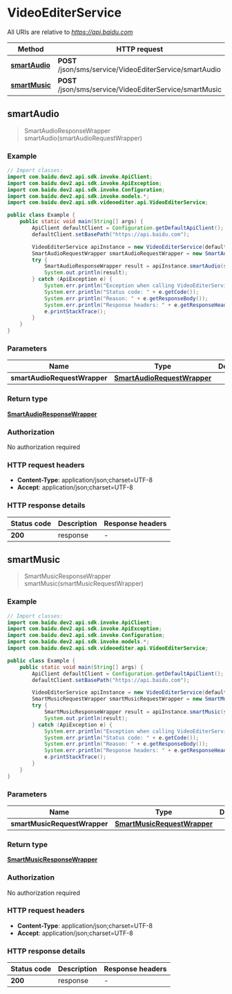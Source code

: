 # VideoEditerService

All URIs are relative to *https://api.baidu.com*

Method | HTTP request | Description
------------- | ------------- | -------------
[**smartAudio**](VideoEditerService.md#smartAudio) | **POST** /json/sms/service/VideoEditerService/smartAudio | 
[**smartMusic**](VideoEditerService.md#smartMusic) | **POST** /json/sms/service/VideoEditerService/smartMusic | 



## smartAudio

> SmartAudioResponseWrapper smartAudio(smartAudioRequestWrapper)



### Example

```java
// Import classes:
import com.baidu.dev2.api.sdk.invoke.ApiClient;
import com.baidu.dev2.api.sdk.invoke.ApiException;
import com.baidu.dev2.api.sdk.invoke.Configuration;
import com.baidu.dev2.api.sdk.invoke.models.*;
import com.baidu.dev2.api.sdk.videoediter.api.VideoEditerService;

public class Example {
    public static void main(String[] args) {
        ApiClient defaultClient = Configuration.getDefaultApiClient();
        defaultClient.setBasePath("https://api.baidu.com");

        VideoEditerService apiInstance = new VideoEditerService(defaultClient);
        SmartAudioRequestWrapper smartAudioRequestWrapper = new SmartAudioRequestWrapper(); // SmartAudioRequestWrapper | 
        try {
            SmartAudioResponseWrapper result = apiInstance.smartAudio(smartAudioRequestWrapper);
            System.out.println(result);
        } catch (ApiException e) {
            System.err.println("Exception when calling VideoEditerService#smartAudio");
            System.err.println("Status code: " + e.getCode());
            System.err.println("Reason: " + e.getResponseBody());
            System.err.println("Response headers: " + e.getResponseHeaders());
            e.printStackTrace();
        }
    }
}
```

### Parameters


Name | Type | Description  | Notes
------------- | ------------- | ------------- | -------------
 **smartAudioRequestWrapper** | [**SmartAudioRequestWrapper**](SmartAudioRequestWrapper.md)|  |

### Return type

[**SmartAudioResponseWrapper**](SmartAudioResponseWrapper.md)

### Authorization

No authorization required

### HTTP request headers

- **Content-Type**: application/json;charset=UTF-8
- **Accept**: application/json;charset=UTF-8


### HTTP response details
| Status code | Description | Response headers |
|-------------|-------------|------------------|
| **200** | response |  -  |


## smartMusic

> SmartMusicResponseWrapper smartMusic(smartMusicRequestWrapper)



### Example

```java
// Import classes:
import com.baidu.dev2.api.sdk.invoke.ApiClient;
import com.baidu.dev2.api.sdk.invoke.ApiException;
import com.baidu.dev2.api.sdk.invoke.Configuration;
import com.baidu.dev2.api.sdk.invoke.models.*;
import com.baidu.dev2.api.sdk.videoediter.api.VideoEditerService;

public class Example {
    public static void main(String[] args) {
        ApiClient defaultClient = Configuration.getDefaultApiClient();
        defaultClient.setBasePath("https://api.baidu.com");

        VideoEditerService apiInstance = new VideoEditerService(defaultClient);
        SmartMusicRequestWrapper smartMusicRequestWrapper = new SmartMusicRequestWrapper(); // SmartMusicRequestWrapper | 
        try {
            SmartMusicResponseWrapper result = apiInstance.smartMusic(smartMusicRequestWrapper);
            System.out.println(result);
        } catch (ApiException e) {
            System.err.println("Exception when calling VideoEditerService#smartMusic");
            System.err.println("Status code: " + e.getCode());
            System.err.println("Reason: " + e.getResponseBody());
            System.err.println("Response headers: " + e.getResponseHeaders());
            e.printStackTrace();
        }
    }
}
```

### Parameters


Name | Type | Description  | Notes
------------- | ------------- | ------------- | -------------
 **smartMusicRequestWrapper** | [**SmartMusicRequestWrapper**](SmartMusicRequestWrapper.md)|  |

### Return type

[**SmartMusicResponseWrapper**](SmartMusicResponseWrapper.md)

### Authorization

No authorization required

### HTTP request headers

- **Content-Type**: application/json;charset=UTF-8
- **Accept**: application/json;charset=UTF-8


### HTTP response details
| Status code | Description | Response headers |
|-------------|-------------|------------------|
| **200** | response |  -  |

